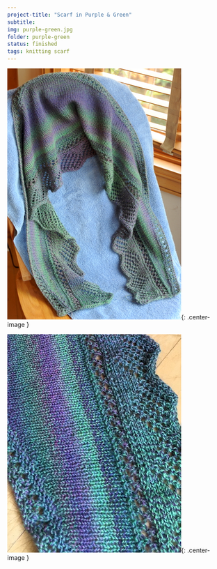 ```yaml
---
project-title: "Scarf in Purple & Green"
subtitle: 
img: purple-green.jpg
folder: purple-green
status: finished
tags: knitting scarf
---
```

![Finished scarf](/assets/img/purple-green/purple-green.jpg){: .center-image }

![Close-up view](/assets/img/purple-green/purple-green-close.jpg){: .center-image }